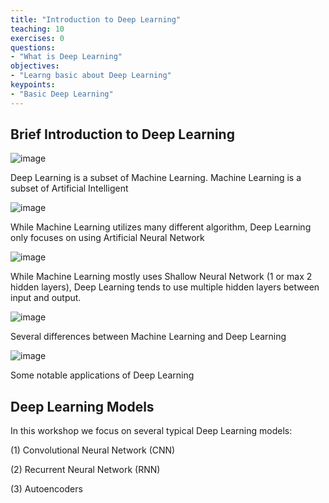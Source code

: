 ```yaml
---
title: "Introduction to Deep Learning"
teaching: 10
exercises: 0
questions:
- "What is Deep Learning"
objectives:
- "Learng basic about Deep Learning"
keypoints:
- "Basic Deep Learning"
---
```

## Brief Introduction to Deep Learning 

![image](https://user-images.githubusercontent.com/43855029/119174944-35972e80-ba37-11eb-8cf0-4d5374c4e3ae.png)

Deep Learning is a subset of Machine Learning. Machine Learning is a subset of Artificial Intelligent

![image](https://user-images.githubusercontent.com/43855029/119175181-80b14180-ba37-11eb-9c4a-3b51b01e68c0.png)

While Machine Learning utilizes many different algorithm, Deep Learning only focuses on using Artificial Neural Network

![image](https://user-images.githubusercontent.com/43855029/119175354-b5bd9400-ba37-11eb-8f57-6b1c39cde752.png)

While Machine Learning mostly uses Shallow Neural Network (1 or max 2 hidden layers), Deep Learning tends to use multiple hidden layers between input and output.

![image](https://user-images.githubusercontent.com/43855029/119175927-75aae100-ba38-11eb-9f58-b00a9ddb5a6d.png)

Several differences between Machine Learning and Deep Learning

![image](https://user-images.githubusercontent.com/43855029/119176307-ef42cf00-ba38-11eb-9af6-6a4156be787f.png)

Some notable applications of Deep Learning

## Deep Learning Models
In this workshop we focus on several typical Deep Learning models:

(1) Convolutional Neural Network (CNN)

(2) Recurrent Neural Network (RNN)

(3) Autoencoders

